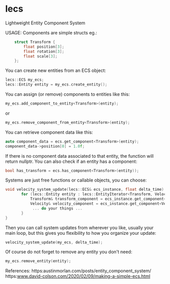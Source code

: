 # lecs
Lightweight Entity Component System


 USAGE:
 Components are simple structs eg.:
```cpp
	struct Transform {
		float position[3];
		float rotation[3];
		float scale[3];
	};
```
 You can create new entities from an ECS object:
 ```cpp
 lecs::ECS my_ecs;
 lecs::Entity entity = my_ecs.create_entity();
```
 You can assign (or remove) components to entities like this:
 ```cpp
 my_ecs.add_component_to_entity<Transform>(entity);
 ```
 or
 ```cpp
 my_ecs.remove_component_from_entity<Transform>(entity);
```

 You can retrieve component data like this:
 ```cpp
 auto component_data = ecs.get_component<Transform>(entity);
 component_data->position[0] = 1.0f;
 ```
 If there is no component data associated to that entity, the function will return nullptr.
 You can also check if an entity has a component:
 ```cpp
 bool has_transform = ecs.has_component<Transform>(entity));
```
 Systems are just free functions or callable objects, you can choose:
 ```cpp
 void velocity_system_update(lecs::ECS& ecs_instance, float delta_time) {
		for (lecs::Entity entity : lecs::EntityIterator<Transform, Velocity>(ecs_instance)) {
			Transform& transform_component = ecs_instance.get_component<Transform>(entity);
			Velocity& velocity_component = ecs_instance.get_component<Velocity>(entity);
			 ... do your things ...
		}
 }
```
 Then you can call system updates from wherever you like, usually your main loop, but this gives you flexibility to how you organize your update:
 ```cpp 
 velocity_system_update(my_ecs, delta_time);
```
 Of course do not forget to remove any entity you don't need:
 ```cpp
 my_ecs.remove_entity(entity);
```
 References:
 https:austinmorlan.com/posts/entity_component_system/
 https:www.david-colson.com/2020/02/09/making-a-simple-ecs.html
